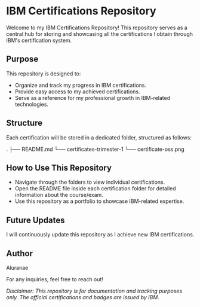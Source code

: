 # IBM Certifications Repository

Welcome to my IBM Certifications Repository! This repository serves as a central hub for storing and showcasing all the certifications I obtain through IBM's certification system.

## Purpose

This repository is designed to:

* Organize and track my progress in IBM certifications.
* Provide easy access to my achieved certifications.
* Serve as a reference for my professional growth in IBM-related technologies.

## Structure

Each certification will be stored in a dedicated folder, structured as follows:

.
├── README.md
└── certificates-trimester-1
    └── certificate-oss.png



## How to Use This Repository

* Navigate through the folders to view individual certifications.
* Open the README file inside each certification folder for detailed information about the course/exam.
* Use this repository as a portfolio to showcase IBM-related expertise.


## Future Updates

I will continuously update this repository as I achieve new IBM certifications.


## Author

Aluranae

For any inquiries, feel free to reach out!


_Disclaimer: This repository is for documentation and tracking purposes only. The official certifications and badges are issued by IBM._
